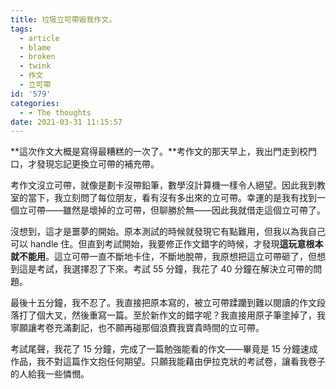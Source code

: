 ```yaml
---
title: 垃圾立可帶毀我作文。
tags:
  - article
  - blame
  - broken
  - twink
  - 作文
  - 立可帶
id: '579'
categories:
  - - The thoughts
date: 2021-03-31 11:15:57
---
```


**這次作文大概是寫得最糟糕的一次了。**考作文的那天早上，我出門走到校門口，才發現忘記更換立可帶的補充帶。

考作文沒立可帶，就像是劃卡沒帶鉛筆，數學沒計算機一樣令人絕望。因此我到教室的當下，我立刻問了每位朋友，看有沒有多出來的立可帶。幸運的是我有找到一個立可帶——雖然是壞掉的立可帶，但聊勝於無——因此我就借走這個立可帶了。

沒想到，這才是噩夢的開始。原本測試的時候就發現它有點難用，但我以為我自己可以 handle 住。但直到考試開始，我要修正作文錯字的時候，才發現**這玩意根本就不能用**。這立可帶一直不斷地卡住，不斷地脫帶，我原想把這立可帶砸了，但想到這是考試，我選擇忍了下來。考試 55 分鐘，我花了 40 分鐘在解決立可帶的問題。

最後十五分鐘，我不忍了。我直接把原本寫的，被立可帶蹂躪到難以閱讀的作文段落打了個大叉，然後重寫一篇。至於新作文的錯字呢？我直接用原子筆塗掉了，我寧願讓考卷充滿劃記，也不願再碰那個浪費我寶貴時間的立可帶。

考試尾聲，我花了 15 分鐘，完成了一篇勉強能看的作文——畢竟是 15 分鐘速成作品，我不對這篇作文抱任何期望。只願我能藉由伊拉克狀的考試卷，讓看我卷子的人給我一些憐憫。